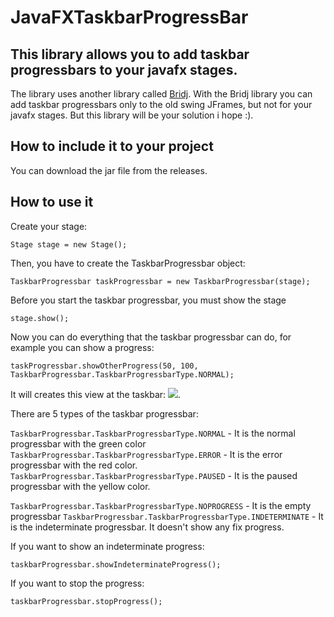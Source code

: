# JavaFXTaskbarProgressBar
## This library allows you to add taskbar progressbars to your javafx stages.
The library uses another library called [Bridj](https://github.com/nativelibs4java/BridJ). 
With the Bridj library you can add taskbar progressbars only to the old swing JFrames, 
but not for your javafx stages. But this library will be your solution i hope :).

## How to include it to your project
You can download the jar file from the releases.

## How to use it

Create your stage:
```
Stage stage = new Stage();
```

Then, you have to create the TaskbarProgressbar object:
```
TaskbarProgressbar taskProgressbar = new TaskbarProgressbar(stage);
```
Before you start the taskbar progressbar, you must show the stage
```
stage.show();
```
Now you can do everything that the taskbar progressbar can do, for example you can show a progress:
```
taskProgressbar.showOtherProgress(50, 100, TaskbarProgressbar.TaskbarProgressbarType.NORMAL);
```
It will creates this view at the taskbar:
![](https://i.stack.imgur.com/IG7v5.png).

There are 5 types of the taskbar progressbar: 

`TaskbarProgressbar.TaskbarProgressbarType.NORMAL` - It is the normal progressbar with the green color
`TaskbarProgressbar.TaskbarProgressbarType.ERROR` - It is the error progressbar with the red color.
`TaskbarProgressbar.TaskbarProgressbarType.PAUSED` - It is the paused progressbar with the yellow color.

`TaskbarProgressbar.TaskbarProgressbarType.NOPROGRESS` - It is the empty progressbar
`TaskbarProgressbar.TaskbarProgressbarType.INDETERMINATE` - It is the indeterminate progressbar. It doesn't show any fix progress.

If you want to show an indeterminate progress:
```
taskbarProgressbar.showIndeterminateProgress();
```
If you want to stop the progress:
```
taskbarProgressbar.stopProgress();
```
